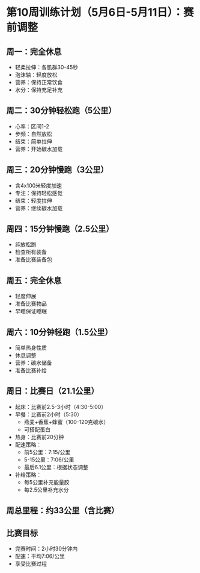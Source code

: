 # 第10周训练计划（5月6日-5月11日）：赛前调整

## 周一：完全休息
- 轻柔拉伸：各肌群30-45秒
- 泡沫轴：轻度放松
- 营养：保持正常饮食
- 水分：保持充足补充

## 周二：30分钟轻松跑（5公里）
- 心率：区间1-2
- 步频：自然放松
- 结束：简单拉伸
- 营养：开始碳水加载

## 周三：20分钟慢跑（3公里）
- 含4x100米轻度加速
- 专注：保持轻松感觉
- 结束：轻度拉伸
- 营养：继续碳水加载

## 周四：15分钟慢跑（2.5公里）
- 纯放松跑
- 检查所有装备
- 准备比赛装备包

## 周五：完全休息
- 轻度伸展
- 准备比赛物品
- 早睡保证睡眠

## 周六：10分钟轻跑（1.5公里）
- 简单热身性质
- 休息调整
- 营养：碳水储备
- 准备比赛补给

## 周日：比赛日（21.1公里）
- 起床：比赛前2.5-3小时（4:30-5:00）
- 早餐：比赛前2小时（5:30）
  - 燕麦+香蕉+蜂蜜（100-120克碳水）
  - 可搭配蛋白
- 热身：比赛前20分钟
- 配速策略：
  - 前5公里：7:15/公里
  - 5-15公里：7:06/公里
  - 最后6.1公里：根据状态调整
- 补给策略：
  - 每5公里补充能量胶
  - 每2.5公里补充水分

## 周总里程：约33公里（含比赛）

## 比赛目标
- 完赛时间：2小时30分钟内
- 配速：平均7:06/公里
- 享受比赛过程
